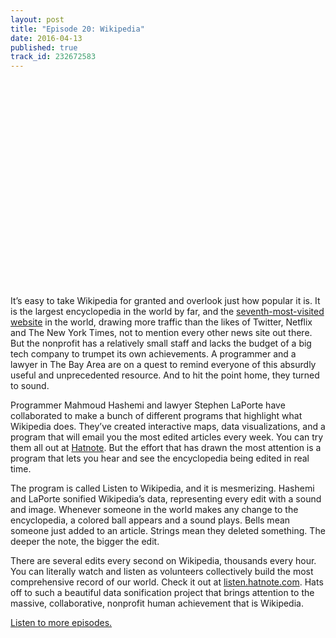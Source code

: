 ```yaml
---
layout: post
title: "Episode 20: Wikipedia"
date: 2016-04-13
published: true
track_id: 232672583
---
```


<div style="background: url('/assets/posts/wiki-1.png') no-repeat; background-size: cover; width:100%; height:0px; margin-top:0px; margin-bottom:25px; padding-top:320px; margin-left:auto; margin-right:auto;"></div>

It’s easy to take Wikipedia for granted and overlook just how popular it is. It is the largest encyclopedia in the world by far, and the [seventh-most-visited website](http://www.alexa.com/topsites) in the world, drawing more traffic than the likes of Twitter, Netflix and The New York Times, not to mention every other news site out there. But the nonprofit has a relatively small staff and lacks the budget of a big tech company to trumpet its own achievements. A programmer and a lawyer in The Bay Area are on a quest to remind everyone of this absurdly useful and unprecedented resource. And to hit the point home, they turned to sound.

<div class='list post-player' track='{{page.track_id}}'></div>

Programmer Mahmoud Hashemi and lawyer Stephen LaPorte have collaborated to make a bunch of different programs that highlight what Wikipedia does. They’ve created interactive maps, data visualizations, and a program that will email you the most edited articles every week. You can try them all out at [Hatnote](http://www.hatnote.com). But the effort that has drawn the most attention is a program that lets you hear and see the encyclopedia being edited in real time. 


The program is called Listen to Wikipedia, and it is mesmerizing. Hashemi and LaPorte sonified Wikipedia’s data, representing every edit with a sound and image. Whenever someone in the world makes any change to the encyclopedia, a colored ball appears and a sound plays. Bells mean someone just added to an article. Strings mean they deleted something. The deeper the note, the bigger the edit. 

There are several edits every second on Wikipedia, thousands every hour. You can literally watch and listen as volunteers collectively build the most comprehensive record of our world. Check it out at [listen.hatnote.com](http://listen.hatnote.com/). Hats off to such a beautiful data sonification project that brings attention to the massive, collaborative, nonprofit human achievement that is Wikipedia.

[Listen to more episodes.](http://theworldaccordingtosound.org)